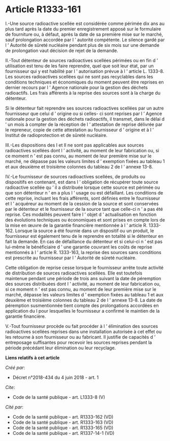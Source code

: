 # Article R1333-161

I.-Une source radioactive scellée est considérée comme périmée dix ans au plus tard après la date du premier enregistrement
apposé sur le formulaire de fourniture ou, à défaut, après la date de sa première mise sur le marché, sauf prolongation
accordée par l ’ autorité compétente. Le silence gardé par l ’ Autorité de sûreté nucléaire pendant plus de six mois sur une
demande de prolongation vaut décision de rejet de la demande. 

II.-Tout détenteur de sources radioactives scellées périmées ou en fin d ’ utilisation est tenu de les faire reprendre, quel
que soit leur état, par un fournisseur qui y est habilité par l ’ autorisation prévue à l ’ article L. 1333-8. Les sources
radioactives scellées qui ne sont pas recyclables dans les conditions techniques et économiques du moment peuvent être
reprises en dernier recours par l ’ Agence nationale pour la gestion des déchets radioactifs. Les frais afférents à la
reprise des sources sont à la charge du détenteur. 

Si le détenteur fait reprendre ses sources radioactives scellées par un autre fournisseur que celui d ’ origine ou si celles-
ci sont reprises par l ’ Agence nationale pour la gestion des déchets radioactifs, il transmet, dans le délai d ’ un mois à
compter de la réception de l ’ attestation de reprise délivrée par le repreneur, copie de cette attestation au fournisseur d
’ origine et à l ’ Institut de radioprotection et de sûreté nucléaire. 

III.-Les dispositions des I et II ne sont pas applicables aux sources radioactives scellées dont l ’ activité, au moment de
leur fabrication ou, si ce moment n ’ est pas connu, au moment de leur première mise sur le marché, ne dépasse pas les
valeurs limites d ’ exemption fixées au tableau 1 et aux deuxième et troisième colonnes du tableau 2 de l ’ annexe 13-8. 

IV.-Le fournisseur de sources radioactives scellées, de produits ou dispositifs en contenant, est dans l ’ obligation de
récupérer toute source radioactive scellée qu ’ il a distribuée lorsque cette source est périmée ou que son détenteur n ’ en
a plus l ’ usage ou est défaillant. Les conditions de cette reprise, incluant les frais afférents, sont définies entre le
fournisseur et l ’ acquéreur au moment de la cession de la source et sont conservées par le détenteur et le fournisseur de la
source tant que celle-ci n ’ a pas été reprise. Ces modalités peuvent faire l ’ objet d ’ actualisation en fonction des
évolutions techniques ou économiques et sont prises en compte lors de la mise en œuvre de la garantie financière mentionnée à
l ’ article R. 1333-162. Lorsque la source a été fournie dans un dispositif ou un produit, le fournisseur est également tenu
de le reprendre en totalité si le détenteur en fait la demande. En cas de défaillance du détenteur et si celui-ci n ’ est pas
lui-même le bénéficiaire d ’ une garantie couvrant les coûts de reprise mentionnés à l ’ article R. 1333-163, la reprise des
sources sans conditions est prescrite au fournisseur par l ’ Autorité de sûreté nucléaire. 

Cette obligation de reprise cesse lorsque le fournisseur arrête toute activité de distribution de sources radioactives
scellées. Elle est toutefois maintenue pendant une période de trois ans suivant la date de péremption des sources distribuées
dont l ’ activité, au moment de leur fabrication ou, si ce moment n ’ est pas connu, au moment de leur première mise sur le
marché, dépasse les valeurs limites d ’ exemption fixées au tableau 1 et aux deuxième et troisième colonnes du tableau 2 de l
’ annexe 13-8. La date de péremption susmentionnée tient compte des prolongations accordées en application du I pour
lesquelles le fournisseur a confirmé le maintien de la garantie financière. 

V.-Tout fournisseur procède ou fait procéder à l ’ élimination des sources radioactives scellées reprises dans une
installation autorisée à cet effet ou les retourne à son fournisseur ou au fabricant. Il justifie de capacités d ’
entreposage suffisantes pour recevoir les sources reprises pendant la période précédant leur élimination ou leur recyclage.

**Liens relatifs à cet article**

_Créé par_:

  - Décret n°2018-434 du 4 juin 2018 - art. 1

_Cite_:

  - Code de la santé publique - art. L1333-8 (V)

_Cité par_:

  - Code de la santé publique - art. R1333-162 (VD)
  - Code de la santé publique - art. R1333-163 (VD)
  - Code de la santé publique - art. R1333-165 (VD)
  - Code de la santé publique - art. R1337-14-1 (VD)
